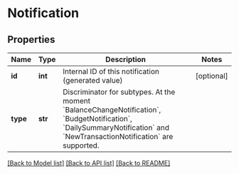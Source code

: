 # Notification

## Properties
Name | Type | Description | Notes
------------ | ------------- | ------------- | -------------
**id** | **int** | Internal ID of this notification (generated value) | [optional] 
**type** | **str** | Discriminator for subtypes. At the moment &#x60;BalanceChangeNotification&#x60;, &#x60;BudgetNotification&#x60;, &#x60;DailySummaryNotification&#x60; and &#x60;NewTransactionNotification&#x60; are supported. | 

[[Back to Model list]](../README.md#documentation-for-models) [[Back to API list]](../README.md#documentation-for-api-endpoints) [[Back to README]](../README.md)


